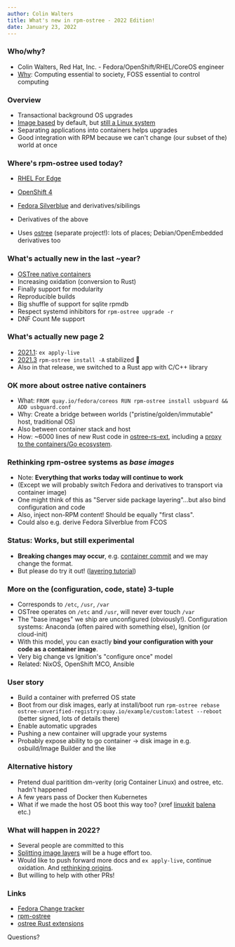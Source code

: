 ```yaml
---
author: Colin Walters
title: What's new in rpm-ostree - 2022 Edition!
date: January 23, 2022
---
```


<!-- https://devconfcz2022.sched.com/event/siFe/whats-new-in-rpm-ostree-2022-edition -->

### Who/why?

- Colin Walters, Red Hat, Inc. - Fedora/OpenShift/RHEL/CoreOS engineer
- [Why](https://blog.verbum.org/2021/03/05/why-i-work-on-openshift-and-fedora-rhel/): Computing essential to society, FOSS essential to control computing

### Overview

- Transactional background OS upgrades
  <!-- Either old or new; background: won't disrupt running system -->
- [Image based](https://blog.verbum.org/2020/08/22/immutable-%E2%86%92-reprovisionable-anti-hysteresis/) by default, but [still a Linux system](https://blog.verbum.org/2019/12/23/starting-from-open-and-foss/)
- Separating applications into containers helps upgrades
- Good integration with RPM because we can't change (our subset of the) world at once
  <!-- Same kernel!  Replacing it is first class -->

### Where's rpm-ostree used today?

- [RHEL For Edge](https://access.redhat.com/documentation/en-us/red_hat_enterprise_linux/8/html/composing_installing_and_managing_rhel_for_edge_images/introducing-rhel-for-edge-images_composing-installing-managing-rhel-for-edge-images)
- [OpenShift 4](https://github.com/openshift/machine-config-operator/)
- [Fedora Silverblue](https://getfedora.org/en/silverblue/) and derivatives/sibilings
- Derivatives of the above

- Uses [ostree](https://github.com/ostreedev/ostree/) (separate project!): lots of places; Debian/OpenEmbedded derivatives too

### What's actually new in the last ~year?

- [OSTree native containers](https://fedoraproject.org/wiki/Changes/OstreeNativeContainer)
- Increasing oxidation (conversion to Rust)
- Finally support for modularity
- Reproducible builds
- Big shuffle of support for sqlite rpmdb
- Respect systemd inhibitors for `rpm-ostree upgrade -r`
- DNF Count Me support

### What's actually new page 2

- [2021.1](https://github.com/coreos/rpm-ostree/releases/tag/v2021.1): `ex apply-live` 
- [2021.3](https://github.com/coreos/rpm-ostree/releases/tag/v2021.3) `rpm-ostree install -A` stabilized 🎉
- Also in that release, we switched to a Rust app with C/C++ library

### OK more about ostree native containers

- What: `FROM quay.io/fedora/coreos RUN rpm-ostree install usbguard && ADD usbguard.conf`
- Why: Create a bridge between worlds ("pristine/golden/immutable" host, traditional OS)
  <!-- Agents, security tools -->
- Also between container stack and host
- How: ~6000 lines of new Rust code in [ostree-rs-ext](https://github.com/ostreedev/ostree-rs-ext/), including a [proxy to the containers/Go ecosystem](https://github.com/containers/containers-image-proxy-rs/).

### Rethinking rpm-ostree systems as *base images*

- Note: **Everything that works today will continue to work**
- (Except we will probably switch Fedora and derivatives to transport via container image)
- One might think of this as "Server side package layering"...but also bind configuration and code
- Also, inject non-RPM content!  Should be equally "first class".
- Could also e.g. derive Fedora Silverblue from FCOS

### Status: Works, but still experimental

- **Breaking changes may occur**, e.g. [container commit](https://github.com/ostreedev/ostree-rs-ext/issues/159) and we may change the format.
- But please do try it out! ([layering tutorial](https://coreos.github.io/rpm-ostree/layering/))

### More on the (configuration, code, state) 3-tuple

- Corresponds to `/etc`, `/usr`, `/var`
- OSTree operates on `/etc` and `/usr`, will never ever touch `/var`
- The "base images" we ship are unconfigured (obviously!).  Configuration
  systems: Anaconda (often paired with something else), Ignition (or cloud-init)
- With this model, you can exactly **bind your configuration
  with your code as a container image**.
  <!-- Your configs can go in /etc and get updated -->
  <!-- TBD: secrets -->
- Very big change vs Ignition's "configure once" model 
- Related: NixOS, OpenShift MCO, Ansible

### User story

- Build a container with preferred OS state
- Boot from our disk images, early at install/boot run
  `rpm-ostree rebase ostree-unverified-registry:quay.io/example/custom:latest --reboot` (better signed, lots of details there)
- Enable automatic upgrades
- Pushing a new container will upgrade your systems
- Probably expose ability to go container → disk image in e.g. osbuild/Image Builder and the like


### Alternative history

- Pretend dual paritition dm-verity (orig Container Linux) and ostree, etc. hadn't happened
- A few years pass of Docker then Kubernetes
- What if we made the host OS boot this way too?
  (xref [linuxkit](https://github.com/linuxkit/linuxkit) [balena](https://www.balena.io/os/docs/architecture/) etc.)

### What will happen in 2022?

- Several people are committed to this
- [Splitting image layers](https://github.com/ostreedev/ostree-rs-ext/issues/69) will be a huge
  effort too.
- Would like to push forward more docs and `ex apply-live`,
  continue oxidation.  And [rethinking origins](https://github.com/coreos/rpm-ostree/issues/2326).
- But willing to help with other PRs!

### Links

- [Fedora Change tracker](https://bugzilla.redhat.com/show_bug.cgi?id=2030707)
- [rpm-ostree](https://github.com/coreos/rpm-ostree/)
- [ostree Rust extensions](https://github.com/ostreedev/ostree-rs-ext/)

Questions?

